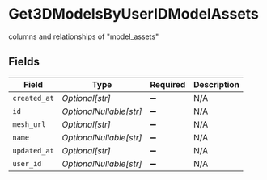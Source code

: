 # Get3DModelsByUserIDModelAssets

columns and relationships of "model_assets"


## Fields

| Field                   | Type                    | Required                | Description             |
| ----------------------- | ----------------------- | ----------------------- | ----------------------- |
| `created_at`            | *Optional[str]*         | :heavy_minus_sign:      | N/A                     |
| `id`                    | *OptionalNullable[str]* | :heavy_minus_sign:      | N/A                     |
| `mesh_url`              | *Optional[str]*         | :heavy_minus_sign:      | N/A                     |
| `name`                  | *OptionalNullable[str]* | :heavy_minus_sign:      | N/A                     |
| `updated_at`            | *Optional[str]*         | :heavy_minus_sign:      | N/A                     |
| `user_id`               | *OptionalNullable[str]* | :heavy_minus_sign:      | N/A                     |